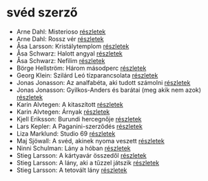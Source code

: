 # svéd szerző

- Arne Dahl: Misterioso [részletek](_details/%7Bopf.creator%7D.md#id_1667)
- Arne Dahl: Rossz vér [részletek](_details/%7Bopf.creator%7D.md#id_1668)
- Åsa Larsson: Kristálytemplom [részletek](_details/%7Bopf.creator%7D.md#id_681)
- Åsa Schwarz: Halott angyal [részletek](_details/%7Bopf.creator%7D.md#id_684)
- Åsa Schwarz: Nefilim [részletek](_details/%7Bopf.creator%7D.md#id_683)
- Börge Hellström: Három másodperc [részletek](_details/%7Bopf.creator%7D.md#id_680)
- Georg Klein: Szilárd Leó tízparancsolata [részletek](_details/%7Bopf.creator%7D.md#id_981)
- Jonas Jonasson: Az analfabéta, aki tudott számolni [részletek](_details/%7Bopf.creator%7D.md#id_668)
- Jonas Jonasson: Gyilkos-Anders és barátai (meg akik nem azok) [részletek](_details/%7Bopf.creator%7D.md#id_984)
- Karin Alvtegen: A kitaszított [részletek](_details/%7Bopf.creator%7D.md#id_673)
- Karin Alvtegen: Árnyak [részletek](_details/%7Bopf.creator%7D.md#id_676)
- Kjell Eriksson: Burundi hercegnője [részletek](_details/%7Bopf.creator%7D.md#id_677)
- Lars Kepler: A Paganini-szerződés [részletek](_details/%7Bopf.creator%7D.md#id_674)
- Liza Marklund: Studio 69 [részletek](_details/%7Bopf.creator%7D.md#id_687)
- Maj Sjöwall: A svéd, akinek nyoma veszett [részletek](_details/%7Bopf.creator%7D.md#id_675)
- Ninni Schulman: Lány a hóban [részletek](_details/%7Bopf.creator%7D.md#id_682)
- Stieg Larsson: A kártyavár összedől [részletek](_details/%7Bopf.creator%7D.md#id_27)
- Stieg Larsson: A lány, aki a tűzzel játszik [részletek](_details/%7Bopf.creator%7D.md#id_26)
- Stieg Larsson: A tetovált lány [részletek](_details/%7Bopf.creator%7D.md#id_29)